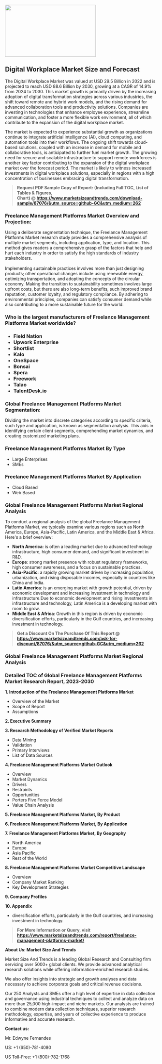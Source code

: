 <p><img class="alignnone size-medium wp-image-20088" src="https://ffe5etoiles.com/wp-content/uploads/2024/12/MST1-300x171.png" alt="" width="300" height="171" /></p><h2>Digital Workplace Market Size and Forecast</h2><p>The Digital Workplace Market was valued at USD 29.5 Billion in 2022 and is projected to reach USD 88.6 Billion by 2030, growing at a CAGR of 14.9% from 2024 to 2030. This market growth is primarily driven by the increasing adoption of digital transformation strategies across various industries, the shift toward remote and hybrid work models, and the rising demand for advanced collaboration tools and productivity solutions. Companies are investing in technologies that enhance employee experience, streamline communication, and foster a more flexible work environment, all of which contribute to the expansion of the digital workplace market.</p><p>The market is expected to experience substantial growth as organizations continue to integrate artificial intelligence (AI), cloud computing, and automation tools into their workflows. The ongoing shift towards cloud-based solutions, coupled with an increase in demand for mobile and collaborative tools, is anticipated to further fuel market growth. The growing need for secure and scalable infrastructure to support remote workforces is another key factor contributing to the expansion of the digital workplace market over the forecast period. The market is likely to witness increased investments in digital workplace solutions, especially in regions with a high concentration of businesses embracing digital transformation.</p></p><blockquote id="" class=""><strong>Request PDF Sample Copy of Report: (Including Full TOC, List of Tables &amp; Figures, Chart)&nbsp;@&nbsp;<strong><a href="https://www.marketsizeandtrends.com/download-sample/87076/&utm_source=github-GC&utm_medium=262" target="_blank">https://www.marketsizeandtrends.com/download-sample/87076/&utm_source=github-GC&utm_medium=262</a></strong></strong></blockquote><h3 id="" class="">Freelance Management Platforms Market&nbsp;Overview and Projection:</h3><p id="" class="">Using a deliberate segmentation technique, the Freelance Management Platforms Market research study provides a comprehensive analysis of multiple market segments, including application, type, and location. This method gives readers a comprehensive grasp of the factors that help and hurt each industry in order to satisfy the high standards of industry stakeholders. <br /> <br />Implementing sustainable practices involves more than just designing products; other operational changes include using renewable energy, optimizing transportation, and adopting the concepts of the circular economy. Making the transition to sustainability sometimes involves large upfront costs, but there are also long-term benefits, such improved brand reputation, customer loyalty, and regulatory compliance. By adhering to environmental principles, companies can satisfy consumer demand while also contributing to a more sustainable future for the world.</p><h3 id="" class="">Who is the largest manufacturers of&nbsp;Freelance Management Platforms Market worldwide?</h3><h3 class=""><p><ul><li>Field Nation </li><li> Upwork Enterprise </li><li> Shortlist </li><li> Kalo </li><li> OneSpace </li><li> Bonsai </li><li> Spera </li><li> Freework </li><li> Talao </li><li> TalentDesk.io</li></ul></p></h3><h3 id="" class="">Global&nbsp;Freelance Management Platforms Market Segmentation:</h3><p id="" class="">Dividing the market into discrete categories according to specific criteria, such type and application, is known as segmentation analysis. This aids in identifying certain client segments, comprehending market dynamics, and creating customized marketing plans.</p><h3 id="" class="">Freelance Management Platforms Market&nbsp;By Type</h3><p><p><ul><li>Large Enterprises </li><li> SMEs</p></li></ul></p></p><h3 id="" class="">Freelance Management Platforms Market&nbsp;By Application</h3><p class=""><p><ul><li>Cloud Based </li><li> Web Based</li></ul></p></p><h3 id="" class="">Global Freelance Management Platforms Market Regional Analysis</h3><p id="" class="">To conduct a regional analysis of the global Freelance Management Platforms Market, we typically examine various regions such as North America, Europe, Asia-Pacific, Latin America, and the Middle East &amp; Africa. Here's a brief overview:</p><ul><li><strong>North America</strong>: is often a leading market due to advanced technology infrastructure, high consumer demand, and significant investment in R&amp;D.</li><li><strong>Europe</strong>: strong market presence with robust regulatory frameworks, high consumer awareness, and a focus on sustainable practices.</li><li><strong>Asia-Pacific</strong>: a rapidly growing market driven by increasing population, urbanization, and rising disposable incomes, especially in countries like China and India.</li><li><strong>Latin America</strong>: is an emerging market with growth potential, driven by economic development and increasing investment in technology and infrastructure.Due to economic development and rising investments in infrastructure and technology, Latin America is a developing market with room to grow.</li><li><strong>Middle East &amp; Africa</strong>: Growth in this region is driven by economic diversification efforts, particularly in the Gulf countries, and increasing investment in technology.</li></ul><blockquote id="" class=""><strong>Get a Discount On The Purchase Of This Report @ <strong><a href="https://www.marketsizeandtrends.com/ask-for-discount/87076/&utm_source=github-GC&utm_medium=262" target="_blank">https://www.marketsizeandtrends.com/ask-for-discount/87076/&utm_source=github-GC&utm_medium=262</a></strong></strong></blockquote><h3 id="" class="">Global Freelance Management Platforms Market Regional Analysis</h3><h3 id="" class="">Detailed TOC of Global Freelance Management Platforms Market Research Report, 2023-2030</h3><p id="" class=""><strong>1. Introduction of the Freelance Management Platforms Market</strong></p><ul><li>Overview of the Market</li><li>Scope of Report</li><li>Assumptions</li></ul><p id="" class=""><strong>2. Executive Summary</strong></p><p id="" class=""><strong>3. Research Methodology of Verified Market Reports</strong></p><ul><li>Data Mining</li><li>Validation</li><li>Primary Interviews</li><li>List of Data Sources</li></ul><p id="" class=""><strong>4. Freelance Management Platforms Market Outlook</strong></p><ul><li>Overview</li><li>Market Dynamics</li><li>Drivers</li><li>Restraints</li><li>Opportunities</li><li>Porters Five Force Model</li><li>Value Chain Analysis</li></ul><p id="" class=""><strong>5. Freelance Management Platforms Market, By Product</strong></p><p id="" class=""><strong>6. Freelance Management Platforms Market, By Application</strong></p><p id="" class=""><strong>7. Freelance Management Platforms Market, By Geography</strong></p><ul><li>North America</li><li>Europe</li><li>Asia Pacific</li><li>Rest of the World</li></ul><p id="" class=""><strong>8. Freelance Management Platforms Market Competitive Landscape</strong></p><ul><li>Overview</li><li>Company Market Ranking</li><li>Key Development Strategies</li></ul><p id="" class=""><strong>9. Company Profiles</strong></p><p id="" class=""><strong>10. Appendix</strong></p><ul><li>diversification efforts, particularly in the Gulf countries, and increasing investment in technology.</li></ul><blockquote id="" class=""><strong>For More Information or Query, visit <strong><strong><a href="https://www.marketsizeandtrends.com/report/freelance-management-platforms-market/" target="_blank">https://www.marketsizeandtrends.com/report/freelance-management-platforms-market/</a></strong></strong></strong></blockquote><p id="" class=""><strong>About Us: Market Size And Trends</strong></p><p id="" class="">Market Size And Trends is a leading Global Research and Consulting firm servicing over 5000+ global clients. We provide advanced analytical research solutions while offering information-enriched research studies.</p><p id="" class="">We also offer insights into strategic and growth analyses and data necessary to achieve corporate goals and critical revenue decisions.</p><p id="" class="">Our 250 Analysts and SMEs offer a high level of expertise in data collection and governance using industrial techniques to collect and analyze data on more than 25,000 high-impact and niche markets. Our analysts are trained to combine modern data collection techniques, superior research methodology, expertise, and years of collective experience to produce informative and accurate research.</p><p id="" class=""><strong>Contact us:</strong></p><p id="" class="">Mr. Edwyne Fernandes</p><p id="" class="">US: +1 (650)-781-4080</p><p id="" class="">US Toll-Free: +1 (800)-782-1768</p>
